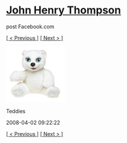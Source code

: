 # [John Henry Thompson](../README.md)
post Facebook.com

[[ < Previous ]](2009-08-31-2.md) [[ Next > ]](2008-04-02-2.md)

[![](../media/2008-04-02/Teddies.jpg)](../README.md)

Teddies

2008-04-02 09:22:22

[[ < Previous ]](2009-08-31-2.md) [[ Next > ]](2008-04-02-2.md)
